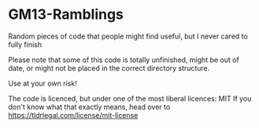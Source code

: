 GM13-Ramblings
==============

Random pieces of code that people might find useful, but I never cared to fully finish

Please note that some of this code is totally unfinished, might be out of date,
or might not be placed in the correct directory structure.

Use at your own risk!

The code is licenced, but under one of the most liberal licences: MIT
If you don't know what that exactly means, head over to https://tldrlegal.com/license/mit-license
